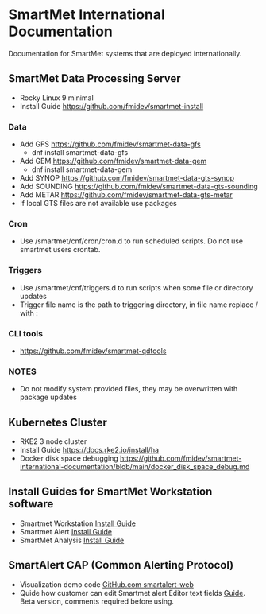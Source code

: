 # SmartMet International Documentation

Documentation for SmartMet systems that are deployed internationally.

## SmartMet Data Processing Server

* Rocky Linux 9 minimal
* Install Guide https://github.com/fmidev/smartmet-install

### Data

* Add GFS https://github.com/fmidev/smartmet-data-gfs
  * dnf install smartmet-data-gfs
* Add GEM https://github.com/fmidev/smartmet-data-gem
  * dnf install smartmet-data-gem
* Add SYNOP  https://github.com/fmidev/smartmet-data-gts-synop
* Add SOUNDING  https://github.com/fmidev/smartmet-data-gts-sounding
* Add METAR  https://github.com/fmidev/smartmet-data-gts-metar
* If local GTS files are not available use packages 

### Cron

* Use /smartmet/cnf/cron/cron.d to run scheduled scripts. Do not use smartmet users crontab.

### Triggers

* Use /smartmet/cnf/triggers.d to run scripts when some file or directory updates
* Trigger file name is the path to triggering directory, in file name replace / with :

### CLI tools

* https://github.com/fmidev/smartmet-qdtools

### NOTES

* Do not modify system provided files, they may be overwritten with package updates

## Kubernetes Cluster

* RKE2 3 node cluster
* Install Guide https://docs.rke2.io/install/ha
* Docker disk space debugging https://github.com/fmidev/smartmet-international-documentation/blob/main/docker_disk_space_debug.md
## Install Guides for SmartMet Workstation software

* Smartmet Workstation [Install Guide](/Install/SmartMet%20Workstation.md)
* Smartmet Alert [Install Guide](/Install/SmartMet%20Alert.md)
* SmartMet Analysis [Install Guide](Install/SmartMet%20Analysis.md)

## SmartAlert CAP (Common Alerting Protocol)

* Visualization demo code [GitHub.com smartalert-web](https://github.com/fmidev/smartalert-web)
* Quide how customer can edit Smartmet alert Editor text fields [Guide](/Customer%20editable%20fields.pdf). Beta version, comments required before using.

